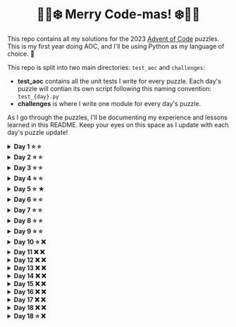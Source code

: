 <h1 style="text-align: center;"> 🎅🎄❄️ Merry Code-mas! ❄️🎄🎅</h3>

<p>This repo contains all my solutions for the 2023 <a href=https://adventofcode.com/2023>Advent of Code</a> puzzles. This is my first year doing AOC, and I'll be using Python as my language of choice. 🐍</p>

<p>This repo is split into two main directories: <code>test_aoc</code> and <code>challenges</code>:</p>
<ul>
<li><strong>test_aoc</strong> contains all the unit tests I write for every puzzle. Each day's puzzle will contian its own script following this naming convention: <code>test_{day}.py</code></li>
<li><strong>challenges</strong> is where I write one module for every day's puzzle.</li>
</ul>

<p>As I go through the puzzles, I'll be documenting my experience and lessons learned in this README. Keep your eyes on this space as I update with each day's puzzle update!</p>

<details>
<summary>
<strong>Day 1 ⭐ ⭐</strong>
</summary>
<p></p>
<p><strong> Part 1:</strong> Started out strong for part 1 of this puzzle! I coded my tests and functions, then got the right answer on my first attempt. My strategy was to iterate over each string both forwards and backwards simultaneously and record the first encountered number. This worked perfectly. What a great beginning to AOC! I'm sure part 2 will be just as easy, fun, and fulfilling...</p>
<p><strong>Part 2:</strong> <em>"Oh look at that! Some of the numbers are spelled out as words. No worries, <code>string.replace()</code> to the rescue! Perfect, all my tests are passing. Time to submit my answer and get my second star..."</em>
<ol>
<li><strong>First attempt</strong>: I map all the words to digits and naively use <code>str.replace()</code> to modify the string before reusing my funtion for part 1. Submission failed. I do some searching and realize it's due to edge cases in the input ("oneight", "sevenine", etc)</li>
<li><strong>Second attempt</strong>: Okay, so <code>str.replace()</code> is a bust. Let's use <code>str.find()</code> to get the index of the words and amend the strings this way. I add the digit to the beginning of the word in the string, but this doesn't fix all the issues (think "on8eight" or "seve9nine"). Failed again.</li>
<li><strong>Third attempt</strong>: That's an easy fix! I rework the function to insert the digit inside the existing word so that I catch everything ("o1ne8ight", "s7even9ine"). Submission still failing!? I'm start to unravel. Time for a break before I come back to reassess.</li>
<li><strong>Fourth attempt</strong>: Turns out I didn't account for the fact that <code>str.find()</code> only finds the first instance of a word and doesn't keep finding. I set up a <code>while</code> loop to continue finding all instances of a word, so if a word is repeated ("twotwo"), both of them get a digit ("t2wot2wo"). FINALLY, I've clawed my way to that second star. </li>
</ol></p>
<p>So I finish the first day of AOC feeling a mix of relief and pride at having completed the puzzle (along with a hefty dose of embarassment for how long it took; have I really become this rusty at Python?). The main lesson learned? <strong>Think harder about my tests</strong>. I defintiely did not cover enough edge cases before trying to submit my part 2 solutions. Anxiously awaiting day 2's puzzle with some slight trepidation now...</p>
</details>

<details>
<summary>
<strong>Day 2 ⭐ ⭐</strong>
</summary>
<p></p>
<p><strong>Part 1:</strong> I'm up early today (like, really early). Early enough to start today's puzzle as soon as it's released. Let's do this! After reading the instructions and peeking at the input data, I breath a sigh of relief. This is looking a bit easier compared to yesterday's wonky-words-number-nonsense. </p>
<p>I write my tests and my code. I'm using a dictionary to map the colors to the limits provided in the instructions, and I parse the input data into lists. I go over each list and compare the values with the mapped limits and calcualte the count of possible games. Everything looks good and I submit my answer... oh dear, I've already failed my first submission.</p>
<p>I take another look at the instructions. Whoops! I've calculated the <em>count of games</em>, but the puzzle instruction is asking for the <em>sum of the game IDs</em> (sigh). I'm up too early and am too tired; I didn't read through all the instructions... After some reworking of my dictionary keys (*cough* and my unit tests *cough*), my second submission is successful. Phew!</p>
<p><strong>Part 2:</strong> Finding the lowest possible values in the games for each color is easy enough to solve (after <em>triple checking</em> the instructions for part 2). I set about finding the highest value in my lists from part 1. Once I have a dicitonary for each color containing the numbers, I code another function to multiply the three numbers together. I apply these functions to the entire input list and sum the products. Success!</p>
<p>Day 2 is done and dusted. What did I learn today? <strong>Read the instructions</strong>! And maybe have a coffee before trying to start coding at 5:00 AM. Also, don't forget to <strong>read the instructions</strong>!</p>
</details>

<details>
<summary>
<strong>Day  3 ⭐ ⭐</strong>
</summary>
<p></p>
<p><strong>Part 1:</strong> Today's puzzle was a tough one, and we're only on day 3! I spent far too much time trying to figure this out and had to walk away and come back multiple times to avoid giving up entirely.</p>
<p>My first idea was to create a dictionary containing each line with the row index as the key. I then wrote some for loops to search the sides, above, and below numbers. I encountered a lot of issues with indices being out of range (<em>literal</em> edge cases). After a failed first submission, I change strategy: extract a list of numbers from the line first. Then I find the index of each number. I expand the search field from that index to include left, right, above, and below. I also have to figure how to deal with edge cases again. I fail submission yet again.
</p>
<p>Turns out there's a problem is with <code>str.find()</code> (have I not learned my lesson in day 1?) I check for duplicates in the number list and work around the issue using <code>str.rfind()</code>. And my submission fails <em>again</em>! Time to step away from the computer and going out for a bit.
</p>
<p> I'm back from brunch and a bit more motivated. I've decided to scrap everything and start over, working with numpy this time. I split every character out into a list. This is used to create a numpy array (I've also added a row of padding along all the sides; edge cases no more!). I write a function to create a "window" surrounding each number. Once all the windows are created, I flatten each array and look for any punctuation. Finally succeeded on this one! Though I'm dreading part 2 now.</p>
<p><strong>Part 2:</strong> At this point in the day. My brain is fried. I try working with my existing code to come up with an easy solution, but it's getting late and I think I've sacrificed enough of my sunday to AOC.</p>
<p>After several feeble attemps with no tangible results. I go searching in the AOC subreddit for inspration. I find another python solution and cobble it into my module. If the main reason for doing AOC is to learn, I think part of that process is learning to read and implement other people's code as well. You can't always have all the answers! Here's to hoping for a more relaxed Monday puzzle.</p>
</details>

<details>
<summary>
<strong>Day 4 ⭐ ⭐</strong>
</summary>
<p></p>
<p><strong>Part 1:</strong> I didn't have too much trouble coding today's part 1. A nice change from yesterday. To parse the input data, I split the strings into a dictionary. Each key, value pair has the card as a key and a tuple with 3 items (winners, numbers, point value) as the value.</p>
<p> I loop over each set of numbers, and then nest another loop to check for the winners. If the difference between the number and the winning value is 0, it's a match and I update the point value accordingly. All that's left now is to sum all the point values from the tuples as I check all the cards. Voilà! Part 1 done.</p>
<p><strong>Part 2:</strong> It turns out we win more cards for all winning cards. <em>Great</em>. I increase the tuple to include more parameters (5 altogether, adding the match count and number of cards). I run two more loops through the cards: one loop to update matches, and one loop to update copies. This takes a while to run, but is works, so I'll take the win.</p>
</details>

<details>
<summary>
<strong>Day 5 ⭐ ★</strong>
</summary>
<p></p>
<p><strong>Part 1:</strong> My first idea for this challenge was to create a dictionary with all the mappings for each seed's values. It was fine with the test data, but then I realised the actual input would require way too much memory for this approach. I switched approcahes and did comarisons between the source and destination values to get all the mappings correct. I run my code and earn another star, but it's the only star I'll earn today...</p>
<p><strong>Part 2:</strong> Did not finish. I reworked my code given the criteria for part 2, and all my tests are passing. Unfortunately my code is very inefficient and running it on the full input data results in a killed script due to memory limits. I'll have to do some more in depth research on this one later, but I'm done for now. Tomorrow is another day!</p>
<p><strong>Update!</strong> After implementing my day 6 solutions, I came back to my day 5 code to try and figure out a way to get my script to run. It's not pretty (honestly, it's hideous), but now I have a working script that runs... <em>for over 12 hours</em>. I was aware of term "brute force" before this, but now I've experienced it firsthand. This is defintiely the most inefficient thing I've ever coded, but it worked!! Feeling a bit silly for putting my CPU through this, but now I have my second star. </p>
<p>The upside to this code monstrosity? I've got something I can come back to later on as a little project. Some day I will come back to this script and figure out a way to make it run in a reasonable amount of time (<em>is 4 hours too much to ask for!?</em>).</p>
</details>

<details>
<summary>
<strong>Day 6 ⭐ ⭐</strong>
</summary>
<p></p>
<p><strong>Part 1:</strong> Today was a real confidence boost after missing out on part 2 of yesterday. In the test data that there is a range of timings for holding the button that will allow you to win, so I decide to search for the lower and upper bounds of this range with two loops. One searched forwards until it finds the lower limit, and the other searches backwards until it hits the higher limit. Tada! Solution found.</p>
<p><strong>Part 2:</strong> So it turns out the input isn't a series of races, but one big number for one race. At this point, I'm feeling really good that I thought to optimise my search function a bit during part 1! I adjust my parsing to make a single number for both the time and race numbers. I run the same search on this big number and get the right result on the first try. I was so excited to implement part 2 that I forgot to even write any tests.</p>
<p>My part 2 solution does take a few seconds to run, so it's not the most efficient code. However, I think that a week ago I would have written a much more inefficient function to solve this problem. This day's puzzle definitely has shown me that I'm improving my coding skills, so I'm going to keep up with AOC as long as I can. Looking forward to day 7 now!</p>
</details>

<details>
<summary>
<strong>Day 7 ⭐ ⭐</strong>
</summary>
<p></p>
<p><strong>Part 1:</strong> Today's puzzle was an interesting one, and I learned a lot of great things. The toughest part of this one was figuring out what type of hand each set of cards was. After lots of <code>if</code> conditions in my first function, I coded a quicksort algorithm and applied it to each batch of types. After that, it was just a matter of looking up the bet value to multiply by my list order.</p>
<p><strong>Part 2:</strong> I got a late start on these challenges today, so by the time I was trying to sort out the switch from "Jack" to "Joker", I was already sleepy. I tried modifying my original functions to work in the same way, but my first submitted answer was too high. I decided to give myself a break and whent to bed.</p>
<p><strong>The next morning</strong>: With a fresh set of eyes, I set about figuring out part 2. I decided to switch up my original function to return a dictionary for hand types instead of the sorted list. This let me create a new funtion that identifies all "J" characters and then recategorises them into the correct types. Then I resort the lists, concatenate then, and apply my winnings calculation again. Success! Now time for breakfast.</p></p>
<p>One peculiar thing about this solution is that my unit tests are mostly failing now (oops). This AOC is one of the first times I've written my own unit tests, so I suppose it's expected that I won't write perfect tests all the time. I may come back to these tests at some point to rework them to learn how I could have written them better.</p>
</details>

<details>
<summary>
<strong>Day 8 ⭐ ⭐</strong>
</summary>
<p></p>
<p><strong>Part 1:</strong> This was a fairly straightforward looping solution. I got stuck for a bit on my step_limit variable when I set it too short, making infinite loop. I just kept watching my loop spin and spin for about 5 minutes before I figured out which part wasn't working. Otherwise, I implemented my solution pretty quickly.</p>
<p><strong>Part 2:</strong> If iterating worked for part 1, it would be the same for part 2, right? I write a new <code>while</code> loop to iterate over all the paths at once and let it run. Then the script just kept runnnig. After doing some research, I came across the least common multiple approach and decided to implement this while my iterative script kept running.</p>
<p>The biggest challenge of this approach was finding the paths, since there are multiple starts and multiple fininshes. I add a timeout condition to my original step counting function so when I try all the combinations, if there's an infinite loop for any of them, it stops after 1 second. After implementing this solution I have my answer, and the number is much higher than my slow scipt ever got. <em>They say if you listen closely, you can still hear that other script iterating on and on forever...</em></p>
</details>

<details>
<summary>
<strong>Day 9 ⭐ ⭐</strong>
</summary>
<p></p>
<p><strong>Part 1:</strong> I kept reading over the week in different AOC threads and communities that the weekend puzzles are more difficult than weekday puzzles, so I was anticipating the worst for today. Turns out it wasn't that bad, though! This was an interesting problem to code, and I only got tripped up on one thing in part 1. After submitting a number that was too high, I couldn't tell what the issue was for a while. Then I realised my <code>while</code> loop condition wasn't quite right.</p>
<p>You're supposed to stop iterating when you reach a list that's all zeros, so I was checking for the sum of each iteration's list. This works fine as long as all the numbers are positive. Finally I realised that with negative numbers in the main puzzle input, you could end up with an iteration like <code>[0, -1, 1, 0]</code>, which would add up to zero. This was breaking my loop early and giving me a slightly off result. Once I fixed that, I had the right solution! Then I braced myself for part 2...</p>
<p><strong>Part 2:</strong> Turns out part 2 is <em>almost</em> the same problem as part 1, just backwards. I code a second function to work in the opposite direction, recyling a lot of code from my first one. I switch additions to subtractions, end indices to front indices, et cetera. I implement a working solution easily enough.</p>
<p>After finishing my puzzle for the day, I head over to the AOC subreddit to see how others have solved the puzzle. I notice some comments about reversing the <em>input</em> instead of the function. This is such a great idea and I wish I thought of it! I'll definitely be coming back to this day's solution at some point to refine my code.</p>
</details>

<details>
<summary>
<strong>Day 10 ⭐ ❌</strong>
</summary>
<p></p>
<p><strong>Part 1:</strong> I am quite happy with my solution to part 1 of this puzzle. There are some similarities with other days in terms of moving around a grid of input, and I think I've coded something that's a bit more efficient than what I've done for previous days. I'm sure there's improvements on the code I could make still, but I'm feeling good about my progress. As for part 2, I've hit my wall. Hoping I can pick up some steam and get back into the puzzles later on.</p>
<p><strong>Part 2:</strong> Part 1 of this day is the last star I earned for a while this year. Between an increasingly busy work schedule and Christmas preparations, I realize I don't have a lot of extra time to code every day this week. Hopfully I can come back to these puzzles later on and finish our the challenge, but it'll have to be on my own time.</p>
</details>

<details>
<summary>
<strong>Day 11 ❌ ❌</strong>
</summary>
<p></p>
<p><strong>Part 1:</strong></p>
<p><strong>Part 2:</strong></p>
</details>

<details>
<summary>
<strong>Day 12 ❌ ❌</strong>
</summary>
<p></p>
<p><strong>Part 1:</strong></p>
<p><strong>Part 2:</strong></p>
</details>

<details>
<summary>
<strong>Day 13 ❌ ❌</strong>
</summary>
<p></p>
<p><strong>Part 1:</strong></p>
<p><strong>Part 2:</strong></p>
</details>

<details>
<summary>
<strong>Day 14 ❌ ❌</strong>
</summary>
<p></p>
<p><strong>Part 1:</strong></p>
<p><strong>Part 2:</strong></p>
</details>

<details>
<summary>
<strong>Day 15 ❌ ❌</strong>
</summary>
<p></p>
<p><strong>Part 1:</strong></p>
<p><strong>Part 2:</strong></p>
</details>

<details>
<summary>
<strong>Day 16 ❌ ❌</strong>
</summary>
<p></p>
<p><strong>Part 1:</strong></p>
<p><strong>Part 2:</strong></p>
</details>

<details>
<summary>
<strong>Day 17 ❌ ❌</strong>
</summary>
<p></p>
<p><strong>Part 1:</strong></p>
<p><strong>Part 2:</strong></p>
</details>

<details>
<summary>
<strong>Day 18 ❌ ❌</strong>
</summary>
<p></p>
<p><strong>Part 1:</strong></p>
<p><strong>Part 2:</strong></p>
</details>

<details>
<summary>
<strong>Day 18 ⭐ ❌</strong>
</summary>
<p></p>
<p><strong>Part 1:</strong> I finally found some time to get back to AOC this month (it's the calm before the Christmas storm of in-laws arriving later this week!). Today's first half of the challenge isn't too bad. Lots of parts and pieces to parse in the workflows, but I think I've written good tests and my code works on my first try. My main process was build two dictionaries (workflows and parts), so I could easily go through the sorting process for each part. Glad I haven't given up on the challenge just yet after a week's absence! We'll see if I can keep things going after today.</p>
<p><strong>Part 2:</strong></p>
</details>

<!--
-- New day template --
<details>
<summary>
<strong>Day {n}</strong>
</summary>
<p></p>
<p><strong>Part 1:</strong></p>
<p><strong>Part 2:</strong></p>
</details>
-->
